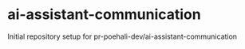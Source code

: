 # ai-assistant-communication

Initial repository setup for pr-poehali-dev/ai-assistant-communication
